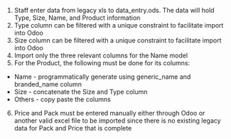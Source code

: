 1. Staff enter data from legacy xls to data_entry.ods. The data will hold Type, Size, Name, and Product information
2. Type column can be filtered with a unique constraint to facilitate import into Odoo
3. Size column can be filtered with a unique constraint to facilitate import into Odoo
4. Import only the three relevant columns for the Name model
5. For the Product, the following must be done for its columns:
- Name - programmatically generate using generic_name and branded_name column
- Size - concatenate the Size and Type column
- Others - copy paste the columns  
6. Price and Pack must be entered manually either through Odoo or another valid excel file to be imported since there is no existing legacy data for Pack and Price that is complete